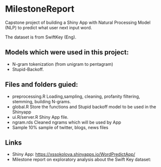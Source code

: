 # MilestoneReport

Capstone project of building a Shiny App with Natural Processing Model (NLP) to predict what user next input word.

The dataset is from SwiftKey (Eng).

## Models which were used in this project:
  - N-gram tokenization (from unigram to pentagram)
  - Stupid-Backoff. 
  
## Files and folders guied:
 - preprocessing.R
 Loading,sampling, cleaning, profanity filtering, stemming, building N-grams.
 - global.R
 Store the functions and Stupid backoff model to be used in the Shinyapp
 - ui.R/server.R
 Shiny App file.
 - ngram.rds
 Cleaned ngrams which will be used by App
 - Sample
10% sample of twitter, blogs, news files

## Links
  - Shiny App: https://xssokolova.shinyapps.io/WordPredictApp/
  - Milestone report on exploratory analysis about the Swift Key dataset:
